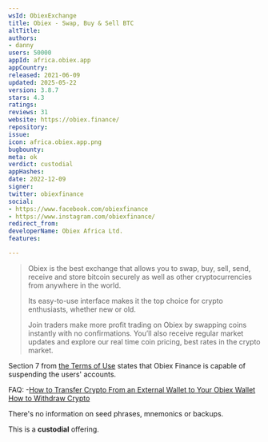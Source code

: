 ```yaml
---
wsId: ObiexExchange
title: Obiex - Swap, Buy & Sell BTC
altTitle: 
authors:
- danny
users: 50000
appId: africa.obiex.app
appCountry: 
released: 2021-06-09
updated: 2025-05-22
version: 3.8.7
stars: 4.3
ratings: 
reviews: 31
website: https://obiex.finance/
repository: 
issue: 
icon: africa.obiex.app.png
bugbounty: 
meta: ok
verdict: custodial
appHashes: 
date: 2022-12-09
signer: 
twitter: obiexfinance
social:
- https://www.facebook.com/obiexfinance
- https://www.instagram.com/obiexfinance/
redirect_from: 
developerName: Obiex Africa Ltd.
features: 

---
```


> Obiex is the best exchange that allows you to swap, buy, sell, send, receive and store bitcoin securely as well as other cryptocurrencies from anywhere in the world.
>
> Its easy-to-use interface makes it the top choice for crypto enthusiasts, whether new or old.
>
> Join traders make more profit trading on Obiex by swapping coins instantly with no confirmations. You’ll also receive regular market updates and explore our real time coin pricing, best rates in the crypto market.

Section 7 from [the Terms of Use](https://www.obiex.com/legal/terms/) states that Obiex Finance is capable of suspending the users' accounts.

FAQ: 
-[How to Transfer Crypto From an External Wallet to Your Obiex Wallet](https://support.obiex.finance/en/articles/5728074-how-to-transfer-crypto-from-an-external-wallet-to-your-obiex-wallet)
[How to Withdraw Crypto](https://support.obiex.finance/en/articles/5787970-how-to-withdraw-crypto-on-obiex)

There's no information on seed phrases, mnemonics or backups.

This is a **custodial** offering.
